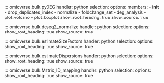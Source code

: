 
::: omicverse.bulk.pyDEG
    handler: python
    selection:
        options:
        members:
            - __init__
            - drop_duplicates_index
            - normalize
            - foldchange_set
            - deg_analysis
            - plot_volcano
            - plot_boxplot
        show_root_heading: true
        show_source: true

::: omicverse.bulk.deseq2_normalize
    handler: python
    selection:
        options:
        show_root_heading: true
        show_source: true

::: omicverse.bulk.estimateSizeFactors
    handler: python
    selection:
        options:
        show_root_heading: true
        show_source: true

::: omicverse.bulk.estimateDispersions
    handler: python
    selection:
        options:
        show_root_heading: true
        show_source: true

::: omicverse.bulk.Matrix_ID_mapping
    handler: python
    selection:
        options:
        show_root_heading: true
        show_source: true